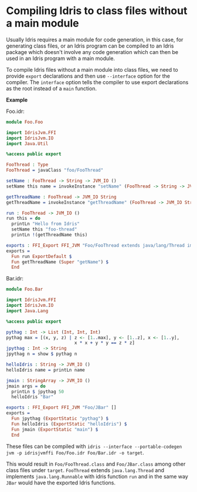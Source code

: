# Compiling Idris to class files without a main module

   Usually Idris requires a main module for code generation, in this case, for generating class files,
   or an Idris program can be compiled to an Idris package which doesn't involve any code generation which can then be
   used in an Idris program with a main module.

   To compile Idris files without a main module into class files, we need to provide `export` declarations and then use `--interface` option for the compiler.
   The `interface` option tells the compiler to use export declarations as the root instead of a `main` function.

   **Example**

   Foo.idr:

   ```idris
   module Foo.Foo

   import IdrisJvm.FFI
   import IdrisJvm.IO
   import Java.Util
   
   %access public export
   
   FooThread : Type
   FooThread = javaClass "foo/FooThread"
   
   setName : FooThread -> String -> JVM_IO ()
   setName this name = invokeInstance "setName" (FooThread -> String -> JVM_IO ()) this name
   
   getThreadName : FooThread -> JVM_IO String
   getThreadName = invokeInstance "getThreadName" (FooThread -> JVM_IO String)
   
   run : FooThread -> JVM_IO ()
   run this = do
     printLn "Hello from Idris"
     setName this "foo-thread"
     printLn !(getThreadName this)
   
   exports : FFI_Export FFI_JVM "Foo/FooThread extends java/lang/Thread implements java/lang/Runnable" []
   exports =
     Fun run ExportDefault $
     Fun getThreadName (Super "getName") $
     End

   ```

   Bar.idr:
   ```idris
   module Foo.Bar

   import IdrisJvm.FFI
   import IdrisJvm.IO
   import Java.Lang

   %access public export

   pythag : Int -> List (Int, Int, Int)
   pythag max = [(x, y, z) | z <- [1..max], y <- [1..z], x <- [1..y],
                             x * x + y * y == z * z]
   jpythag : Int -> String
   jpythag n = show $ pythag n

   helloIdris : String -> JVM_IO ()
   helloIdris name = printLn name

   jmain : StringArray -> JVM_IO ()
   jmain args = do
     printLn $ jpythag 50
     helloIdris "Bar"

   exports : FFI_Export FFI_JVM "Foo/JBar" []
   exports =
     Fun jpythag (ExportStatic "pythag") $
     Fun helloIdris (ExportStatic "helloIdris") $
     Fun jmain (ExportStatic "main") $
     End

   ```

   These files can be compiled with `idris --interface --portable-codegen jvm -p idrisjvmffi Foo/Foo.idr Foo/Bar.idr -o target`.

   This would result in `Foo/FooThread.class` and `Foo/JBar.class` among other class files under `target`.
   `FooThread` extends `java.lang.Thread` and implements `java.lang.Runnable` with idris function `run` and
   in the same way `JBar` would have the exported Idris functions.
